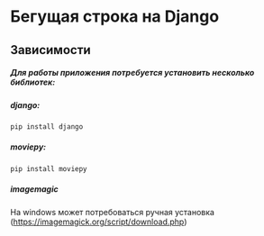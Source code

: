 # Бегущая строка на Django
## Зависимости
##### Для работы приложения потребуется установить несколько библиотек:
##### django:
```bash
pip install django
```
##### moviepy:
```bash
pip install moviepy
```
##### imagemagic 
На windows может потребоваться ручная установка (https://imagemagick.org/script/download.php)
